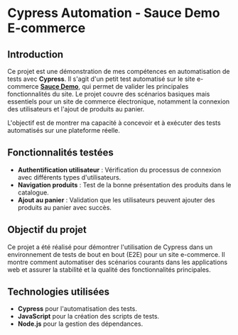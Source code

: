 # Cypress Automation - Sauce Demo E-commerce

## Introduction

Ce projet est une démonstration de mes compétences en automatisation de tests avec **Cypress**. Il s'agit d'un petit test automatisé sur le site e-commerce **[Sauce Demo](https://www.saucedemo.com/)**, qui permet de valider les principales fonctionnalités du site. Le projet couvre des scénarios basiques mais essentiels pour un site de commerce électronique, notamment la connexion des utilisateurs et l'ajout de produits au panier.

L'objectif est de montrer ma capacité à concevoir et à exécuter des tests automatisés sur une plateforme réelle.

## Fonctionnalités testées

- **Authentification utilisateur** : Vérification du processus de connexion avec différents types d'utilisateurs.
- **Navigation produits** : Test de la bonne présentation des produits dans le catalogue.
- **Ajout au panier** : Validation que les utilisateurs peuvent ajouter des produits au panier avec succès.

## Objectif du projet

Ce projet a été réalisé pour démontrer l'utilisation de Cypress dans un environnement de tests de bout en bout (E2E) pour un site e-commerce. Il montre comment automatiser des scénarios courants dans les applications web et assurer la stabilité et la qualité des fonctionnalités principales.

## Technologies utilisées

- **Cypress** pour l'automatisation des tests.
- **JavaScript** pour la création des scripts de tests.
- **Node.js** pour la gestion des dépendances.
